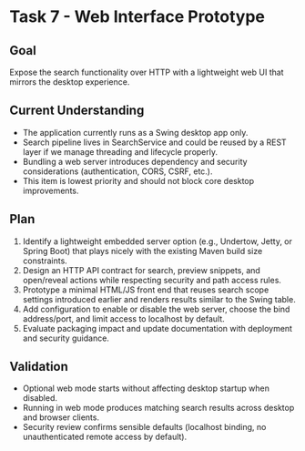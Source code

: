 # Task 7 - Web Interface Prototype

## Goal
Expose the search functionality over HTTP with a lightweight web UI that mirrors the desktop experience.

## Current Understanding
- The application currently runs as a Swing desktop app only.
- Search pipeline lives in SearchService and could be reused by a REST layer if we manage threading and lifecycle properly.
- Bundling a web server introduces dependency and security considerations (authentication, CORS, CSRF, etc.).
- This item is lowest priority and should not block core desktop improvements.

## Plan
1. Identify a lightweight embedded server option (e.g., Undertow, Jetty, or Spring Boot) that plays nicely with the existing Maven build size constraints.
2. Design an HTTP API contract for search, preview snippets, and open/reveal actions while respecting security and path access rules.
3. Prototype a minimal HTML/JS front end that reuses search scope settings introduced earlier and renders results similar to the Swing table.
4. Add configuration to enable or disable the web server, choose the bind address/port, and limit access to localhost by default.
5. Evaluate packaging impact and update documentation with deployment and security guidance.

## Validation
- Optional web mode starts without affecting desktop startup when disabled.
- Running in web mode produces matching search results across desktop and browser clients.
- Security review confirms sensible defaults (localhost binding, no unauthenticated remote access by default).
